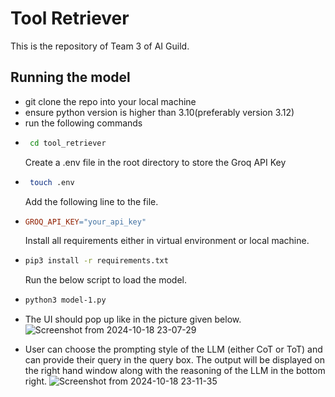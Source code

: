 # Tool Retriever
This is the repository of Team 3 of AI Guild.

## Running the model
- git clone the repo into your local machine
- ensure python version is higher than 3.10(preferably version 3.12)
- run the following commands
- ``` bash
   cd tool_retriever
   ```
  Create a .env file in the root directory to store the Groq API Key
- ```bash
   touch .env
  ```
  Add the following line to the file.
- ```makefile
  GROQ_API_KEY="your_api_key"
  ```
  Install all requirements either in virtual environment or local machine.
- ``` bash 
  pip3 install -r requirements.txt
  ```
  Run the below script to load the model.
- ``` bash
  python3 model-1.py
  ```

* The UI should pop up like in the picture given below.
 ![Screenshot from 2024-10-18 23-07-29](https://github.com/user-attachments/assets/66374a90-5bae-4460-b3d0-9dc5021f5357)


* User can choose the prompting style of the LLM (either CoT or ToT) and can provide their query in the query box. The output will be displayed on the right hand window along with the reasoning of the LLM in the bottom right.
 ![Screenshot from 2024-10-18 23-11-35](https://github.com/user-attachments/assets/40980d0b-a1b2-41b9-87d0-a808d70bb249)

  
